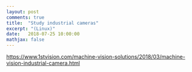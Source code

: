 ```yaml
---
layout: post
comments: true
title:  "Study industrial cameras"
excerpt: "(Linux)"
date:   2018-07-25 10:00:00
mathjax: false
---
```



https://www.1stvision.com/machine-vision-solutions/2018/03/machine-vision-industrial-camera.html
